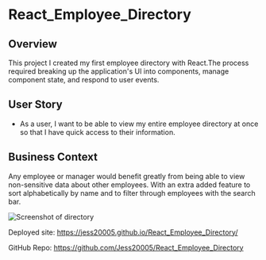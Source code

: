# React_Employee_Directory

## Overview

This project I created my first employee directory with React.The process required breaking up the application's UI into components, manage component state, and respond to user events.

## User Story

* As a user, I want to be able to view my entire employee directory at once so that I have quick access to their information.

## Business Context

Any employee or manager would benefit greatly from being able to view non-sensitive data about other employees. With an extra added feature to sort alphabetically by name and to filter through employees with the search bar.

![Screenshot of directory](../public/assets/EmployeeDirectoryScreenshot.png)


Deployed site: https://jess20005.github.io/React_Employee_Directory/

GitHub Repo: https://github.com/Jess20005/React_Employee_Directory
